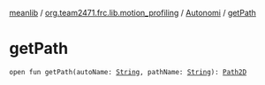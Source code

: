 [meanlib](../../index.md) / [org.team2471.frc.lib.motion_profiling](../index.md) / [Autonomi](index.md) / [getPath](./get-path.md)

# getPath

`open fun getPath(autoName: `[`String`](https://kotlinlang.org/api/latest/jvm/stdlib/kotlin/-string/index.html)`, pathName: `[`String`](https://kotlinlang.org/api/latest/jvm/stdlib/kotlin/-string/index.html)`): `[`Path2D`](../-path2-d/index.md)